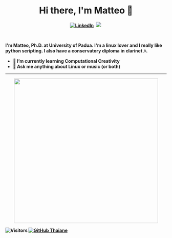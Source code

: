 <p>
  <h1 align="center"><b>Hi there, I'm Matteo 👋</h1>
</p>

<p align="center">
<a href="https://www.linkedin.com/in/matteo-spanio"><img src="https://img.shields.io/badge/linkedin-%230077B5.svg?&style=for-the-badge&logo=linkedin&logoColor=white" alt="LinkedIn" /></a>&nbsp;
<a href="https://matteospanio.github.io/"><img src="https://img.shields.io/badge/-BLOG-%23ff69b4&?style=for-the-badge&?color=ff69b4 alt="Portfolio" /></a>&nbsp;
</p>
<br />


I'm Matteo, Ph.D. at University of Padua.
I'm a linux lover and I really like python scripting. I also have a conservatory diploma in clarinet 🎶.

- 🌱 I’m currently learning Computational Creativity
- 💬 Ask me anything about Linux or music (or both)

---
<p align="center">
<img src="https://github-readme-stats.vercel.app/api?username=matteospanio&theme=gotham&show_icons=true" width="450"/>


![Visitors](https://api.visitorbadge.io/api/visitors?path=matteospaniocountColor=%232ccce4&style=flat-square)
[![GitHub Thaiane](https://img.shields.io/github/followers/matteospanio?label=follow&style=social)](https://github.com/matteospanio)
